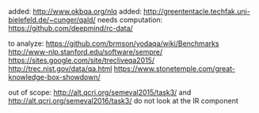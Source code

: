added: http://www.okbqa.org/nlq
added: http://greententacle.techfak.uni-bielefeld.de/~cunger/qald/
needs computation: https://github.com/deepmind/rc-data/

to analyze: 
https://github.com/brmson/yodaqa/wiki/Benchmarks
http://www-nlp.stanford.edu/software/sempre/
https://sites.google.com/site/trecliveqa2015/
http://trec.nist.gov/data/qa.html
https://www.stonetemple.com/great-knowledge-box-showdown/

out of scope:
http://alt.qcri.org/semeval2015/task3/ and http://alt.qcri.org/semeval2016/task3/ do not look at the IR component
